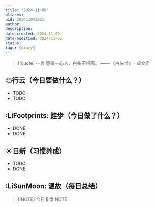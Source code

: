 ```yaml
---
title: "2024-11-05"
aliases: 
uid: 202411041025
author: 
description: 
date-created: 2024-11-05
date-modified: 2024-11-05
status: 
tags: [diary]
---
```


> [!quote] 一言
 愿得一心人，白头不相离。 —— 《白头吟》 · 卓文君

## ☁行云（今日要做什么？）

- TODO
- TODO

## :LiFootprints: 跬步（今日做了什么？）

- DONE
- DONE

## ☀日新（习惯养成）

- TODO
- DONE

## :LiSunMoon: 温故（每日总结）

> [!NOTE] 今日复盘
> NOTE
